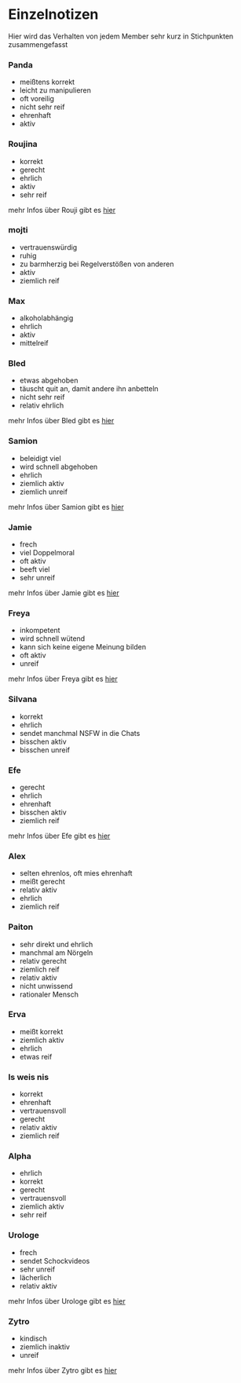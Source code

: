 # Einzelnotizen

Hier wird das Verhalten von jedem Member sehr kurz in Stichpunkten zusammengefasst

### Panda

- meißtens korrekt
- leicht zu manipulieren
- oft voreilig
- nicht sehr reif
- ehrenhaft
- aktiv

### Roujina

- korrekt
- gerecht
- ehrlich
- aktiv
- sehr reif

mehr Infos über Rouji gibt es [hier](/schlussstrich/resources/team/#roujina)

### mojti

- vertrauenswürdig
- ruhig
- zu barmherzig bei Regelverstößen von anderen
- aktiv
- ziemlich reif

### Max

- alkoholabhängig
- ehrlich
- aktiv
- mittelreif

### Bled

- etwas abgehoben
- täuscht quit an, damit andere ihn anbetteln
- nicht sehr reif
- relativ ehrlich

mehr Infos über Bled gibt es [hier](/schlussstrich/resources/team/#bled)

### Samion

- beleidigt viel
- wird schnell abgehoben
- ehrlich
- ziemlich aktiv
- ziemlich unreif

mehr Infos über Samion gibt es [hier](/schlussstrich/resources/team/#samion)

### Jamie

- frech
- viel Doppelmoral
- oft aktiv
- beeft viel
- sehr unreif

mehr Infos über Jamie gibt es [hier](/schlussstrich/resources/team/#jamie)

### Freya

- inkompetent
- wird schnell wütend
- kann sich keine eigene Meinung bilden
- oft aktiv
- unreif

mehr Infos über Freya gibt es [hier](/schlussstrich/resources/team/#freya)

### Silvana

- korrekt
- ehrlich
- sendet manchmal NSFW in die Chats
- bisschen aktiv
- bisschen unreif

### Efe

- gerecht
- ehrlich
- ehrenhaft
- bisschen aktiv
- ziemlich reif

mehr Infos über Efe gibt es [hier](/schlussstrich/resources/team/#efe)

### Alex

- selten ehrenlos, oft mies ehrenhaft
- meißt gerecht
- relativ aktiv
- ehrlich
- ziemlich reif

### Paiton

- sehr direkt und ehrlich
- manchmal am Nörgeln
- relativ gerecht
- ziemlich reif
- relativ aktiv
- nicht unwissend
- rationaler Mensch

### Erva

- meißt korrekt
- ziemlich aktiv
- ehrlich
- etwas reif

### Is weis nis

- korrekt
- ehrenhaft
- vertrauensvoll
- gerecht
- relativ aktiv
- ziemlich reif

### Alpha

- ehrlich
- korrekt
- gerecht
- vertrauensvoll
- ziemlich aktiv
- sehr reif

### Urologe

- frech
- sendet Schockvideos
- sehr unreif
- lächerlich
- relativ aktiv

mehr Infos über Urologe gibt es [hier](/schlussstrich/resources/team/#urologe)

### Zytro

- kindisch
- ziemlich inaktiv
- unreif

mehr Infos über Zytro gibt es [hier](/schlussstrich/resources/team/#zytro)




